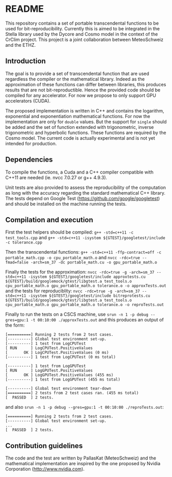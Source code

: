 # README

This repository contains a set of portable transcendental functions to be used for bit-reproducibility. Currently this is aimed to be integrated in the Stella library used by the Dycore and Cosmo model in the context of the CrClim project. This project is a joint collaboration between MeteoSchweiz and the ETHZ.

## Introduction

The goal is to provide a set of transcendental function that are used regardless the compiler or the mathematical library. Indeed as the approximation of these functions can differ between libraries, this produces results that are not bit-reproductible. Hence the provided code should be compiled for any accelerator. For now we propose to only support GPU accelerators (CUDA).

The proposed implementation is written in C++ and contains the logarithm, exponential and exponentiation mathematical functions. For now the implementation are only for `double` values. But the support for `single` should be added and the set of function extended with trigonometric, inverse trigonometric and hyperbolic functions. These functions are required by the Cosmo model. The current code is actually experimental and is not yet intended for production.

## Dependencies

To compile the functions, a Cuda and a C++ compiler compatible with C++11 are needed (ie. nvcc 7.0.27 or g++ 4.9.3).

Unit tests are also provided to assess the reproducibility of the computation as long with the accuracy regarding the standard mathematical C++ library. The tests depend on Google Test (https://github.com/google/googletest) and should be installed on the machine running the tests.

## Compilation and execution 

First the test helpers should be compiled:
`g++ -std=c++11 -c test_tools.cpp`
and
`g++ -std=c++11 -isystem ${GTEST}/googletest/include -c tolerance.cpp`

Then the transcendental functions:
`g++ -std=c++11 -ffp-contract=off -c portable_math.cpp -o cpu_portable_math.o`
and
`nvcc -rdc=true --fmad=false -arch=sm_37 -dc portable_math.cu -o gpu_portable_math.o`

Finally the tests for the approximation:
`nvcc -rdc=true -g -arch=sm_37 --std=c++11 -isystem ${GTEST}/googletest/include approxtests.cu ${GTEST}/build/googlemock/gtest/libgtest.a test_tools.o cpu_portable_math.o gpu_portable_math.o tolerance.o -o approxTests.out`
and the tests for reproduciblity:
`nvcc -rdc=true -g -arch=sm_37 --std=c++11 -isystem ${GTEST}/googletest/include bitreprotests.cu ${GTEST}/build/googlemock/gtest/libgtest.a test_tools.o cpu_portable_math.o gpu_portable_math.o tolerance.o -o reproTests.out`

Finally to run the tests on a CSCS machine, use `srun -n 1 -p debug --gres=gpu:1 -t 00:10:00 ./approxTests.out` and this produces an output of the form:
```
[==========] Running 2 tests from 2 test cases.
[----------] Global test environment set-up.
[----------] 1 test from LogCPUTest
[ RUN      ] LogCPUTest.PositiveValues
[       OK ] LogCPUTest.PositiveValues (0 ms)
[----------] 1 test from LogCPUTest (0 ms total)

[----------] 1 test from LogGPUTest
[ RUN      ] LogGPUTest.PositiveValues
[       OK ] LogGPUTest.PositiveValues (455 ms)
[----------] 1 test from LogGPUTest (455 ms total)

[----------] Global test environment tear-down
[==========] 2 tests from 2 test cases ran. (455 ms total)
[  PASSED  ] 2 tests.
```
and also `srun -n 1 -p debug --gres=gpu:1 -t 00:10:00 ./reproTests.out`:
```
[==========] Running 2 tests from 2 test cases.
[----------] Global test environment set-up.
...
[  PASSED  ] 2 tests.
```

## Contribution guidelines

The code and the test are written by PallasKat (MeteoSchweiz) and the mathematical implementation are inspired by the one proposed by Nvidia Corporation (http://www.nvidia.com).
